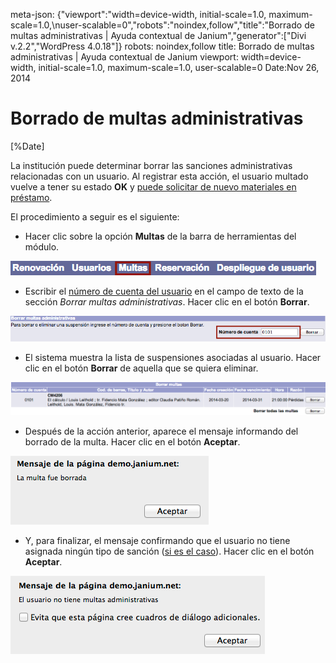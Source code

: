 meta-json: {"viewport":"width=device-width, initial-scale=1.0, maximum-scale=1.0,\nuser-scalable=0","robots":"noindex,follow","title":"Borrado de multas administrativas | Ayuda contextual de Janium","generator":["Divi v.2.2","WordPress 4.0.18"]}
robots: noindex,follow
title: Borrado de multas administrativas | Ayuda contextual de Janium
viewport: width=device-width, initial-scale=1.0, maximum-scale=1.0, user-scalable=0
Date:Nov 26, 2014

# Borrado de multas administrativas

[%Date]

La institución puede determinar borrar las sanciones administrativas
relacionadas con un usuario. Al registrar esta acción, el usuario
multado vuelve a tener su estado **OK** y <span
style="text-decoration: underline;">puede solicitar de nuevo materiales
en préstamo</span>.

El procedimiento a seguir es el siguiente:

-   Hacer clic sobre la opción **Multas** de la barra de herramientas
    del módulo.

![Entrada a la función de multas](Opcion_multas.png)

-   Escribir el <span style="text-decoration: underline;">número de
    cuenta del usuario</span> en el campo de texto de la sección *Borrar
    multas administrativas*. Hacer clic en el botón **Borrar**.

![Introducción del número de cuenta del usuario](Entrada_cuenta_usuario4.png)

-   El sistema muestra la lista de suspensiones asociadas al usuario.
    Hacer clic en el botón **Borrar** de aquella que se quiera eliminar.

![Lista de multas administrativas del usuario](Lista_multas_administrativas.png)

-   Después de la acción anterior, aparece el mensaje informando del
    borrado de la multa. Hacer clic en el botón **Aceptar**.

![Mensaje de confirmación de multa borrada](Mensaje_multa_borrada.png)

-   Y, para finalizar, el mensaje confirmando que el usuario no tiene
    asignada ningún tipo de sanción (<span
    style="text-decoration: underline;">si es el caso</span>). Hacer
    clic en el botón **Aceptar**.

![Mensaje de confirmación de ausencia de multas](Mensaje_no_multas.png)
